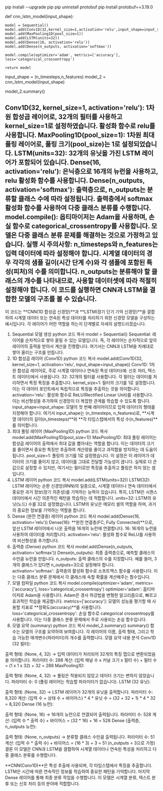 pip install --upgrade pip
pip uninstall protobuf
pip install protobuf==3.19.0

def cnn_lstm_model(input_shape):
    
    model = Sequential()
    model.add(Conv1D(32,kernel_size=1,activation='relu',input_shape=input_shape))
    model.add(MaxPooling1D(pool_size=1))
    model.add(LSTM(units=32))
    model.add(Dense(16, activation='relu'))
    model.add(Dense(n_outputs, activation='softmax'))
    
    model.compile(optimizer='adam', metrics=['accuracy'], loss='categorical_crossentropy')

    return model

input_shape = (n_timesteps,n_features)
model_2 = cnn_lstm_model(input_shape)

model_2.summary()

Conv1D(32, kernel_size=1, activation='relu'): 1차원 합성곱 레이어로, 32개의 필터를 사용하고 kernel_size=1로 설정하였습니다. 활성화 함수로 relu를 사용합니다.
MaxPooling1D(pool_size=1): 1차원 최대 풀링 레이어로, 풀링 크기(pool_size)는 1로 설정되었습니다.
LSTM(units=32): 32개의 유닛을 가진 LSTM 레이어가 포함되어 있습니다.
Dense(16, activation='relu'): 은닉층으로 16개의 뉴런을 사용하고, relu 활성화 함수를 사용합니다.
Dense(n_outputs, activation='softmax'): 출력층으로, n_outputs는 분류할 클래스 수에 따라 설정됩니다. 출력층에서 softmax 활성화 함수를 사용하여 다중 클래스 분류를 수행합니다.
model.compile(): 옵티마이저는 Adam을 사용하며, 손실 함수로 categorical_crossentropy를 사용합니다. 모델은 다중 클래스 분류 문제를 해결하는 것으로 가정하고 있습니다.
실행 시 주의사항:
**n_timesteps**와 **n_features**는 입력 데이터에 따라 설정해야 합니다. 시계열 데이터의 경우 각각의 샘플 길이(시간 단계 수)와 각 샘플에 포함된 특성(피처)의 수를 의미합니다.
**n_outputs**는 분류해야 할 클래스의 개수를 나타내므로, 사용할 데이터셋에 따라 적절히 설정해야 합니다.
이 코드를 실행하면 CNN과 LSTM을 결합한 모델의 구조를 볼 수 있습니다.
------------------------------------------------------------------------------------------------------------------------------------------------------------------------------------------------------------------------------------------------
이 코드는 **CNN(1D 합성곱 신경망)**과 **LSTM(장기 단기 기억 신경망)**을 결합하여 시계열 데이터 또는 연속된 특성 데이터를 처리하기 위한 신경망 모델을 구성하는 예시입니다. 각 레이어가 어떤 역할을 하는지 단계별로 자세히 설명드리겠습니다.

1. Sequential 모델 생성
python
코드 복사
model = Sequential()
Sequential: 레이어를 순차적으로 쌓아 올릴 수 있는 모델입니다. 즉, 각 레이어는 순차적으로 앞의 레이어의 출력을 받아서 계산을 진행합니다. 여기서는 CNN과 LSTM을 차례대로 쌓아 올리는 구조를 만듭니다.
2. 1D 합성곱 레이어 (Conv1D)
python
코드 복사
model.add(Conv1D(32, kernel_size=1, activation='relu', input_shape=input_shape))
Conv1D: 1차원 합성곱 레이어로, 주로 시계열 데이터나 연속된 특성 데이터(예: 신호 처리, 텍스트 데이터)에서 사용됩니다.
32: 32개의 필터를 사용합니다. 각 필터는 데이터를 처리하면서 특정 특징을 추출합니다.
kernel_size=1: 필터의 크기를 1로 설정합니다. 이는 각 데이터 포인트에서 독립적으로 특징을 추출하는 것을 의미합니다.
activation='relu': 활성화 함수로 ReLU(Rectified Linear Unit)를 사용합니다. 이는 비선형성을 추가하여 신경망이 더 복잡한 관계를 학습할 수 있도록 합니다.
input_shape=input_shape: 모델의 첫 번째 레이어이므로 입력 데이터의 형태를 지정해야 합니다. 여기서 input_shape는 (n_timesteps, n_features)로, **시계열 데이터의 길이(n_timesteps)**와 **각 타임스텝에서의 특성 수(n_features)**를 의미합니다.
3. 최대 풀링 레이어 (MaxPooling1D)
python
코드 복사
model.add(MaxPooling1D(pool_size=1))
MaxPooling1D: 최대 풀링 레이어는 합성곱 레이어의 출력에서 최대 값을 뽑아내는 역할을 합니다. 이는 데이터의 크기를 줄이면서 중요한 특징만 추출하여 계산량을 줄이고 과적합을 방지하는 데 도움이 됩니다.
pool_size=1: 풀링의 크기를 1로 설정했습니다. 이 설정은 이 레이어가 데이터의 크기를 줄이지 않고, 데이터를 그대로 전달할 가능성이 큽니다. 실제로 더 큰 값으로 설정할 수 있지만, 여기서는 필터로만 특징을 추출하고 풀링은 하지 않는 셈입니다.
4. LSTM 레이어
python
코드 복사
model.add(LSTM(units=32))
LSTM(32): LSTM 레이어는 순환 신경망(RNN)의 일종으로, 시계열 데이터나 연속 데이터에서 중요한 과거 정보(장기 의존성)를 기억하는 능력이 있습니다. 특히, LSTM은 시퀀스 데이터에서 시간 의존적인 패턴을 학습하는 데 적합합니다.
units=32: LSTM의 유닛(노드) 수를 32로 설정했습니다. LSTM의 유닛은 메모리 셀의 역할을 하며, 과거의 중요한 정보를 기억하는 역할을 합니다.
5. Dense (완전 연결층) 레이어
python
코드 복사
model.add(Dense(16, activation='relu'))
Dense(16): **완전 연결층(FC, Fully Connected)**으로, 앞선 LSTM 레이어에서 나온 출력을 16개의 뉴런에 연결합니다.
16: 16개의 뉴런을 사용하여 데이터를 처리합니다.
activation='relu': 활성화 함수로 ReLU를 사용하여 비선형성을 추가합니다.
6. 출력층 (Dense)
python
코드 복사
model.add(Dense(n_outputs, activation='softmax'))
Dense(n_outputs): 최종 출력층으로, 예측할 클래스의 수만큼 뉴런을 만듭니다.
n_outputs: 출력 클래스의 수를 지정합니다. 예를 들어, 3개의 클래스가 있다면 n_outputs=3으로 설정해야 합니다.
activation='softmax': 출력층의 활성화 함수로 소프트맥스 함수를 사용합니다. 이는 다중 클래스 분류 문제에서 각 클래스에 속할 확률을 계산해주는 함수입니다.
7. 모델 컴파일
python
코드 복사
model.compile(optimizer='adam', metrics=['accuracy'], loss='categorical_crossentropy')
optimizer='adam': 옵티마이저로 Adam을 사용합니다. Adam은 경사 하강법을 변형한 알고리즘으로, 빠르고 효과적인 학습을 제공합니다.
metrics=['accuracy']: 모델의 성능을 평가할 때 사용할 지표로 **정확도(accuracy)**를 사용합니다.
loss='categorical_crossentropy': 손실 함수로 categorical crossentropy를 사용합니다. 이는 다중 클래스 분류 문제에서 주로 사용되는 손실 함수입니다.
8. 모델 요약 (summary)
python
코드 복사
model_2.summary()
summary() 함수는 모델의 구조를 요약하여 보여줍니다. 각 레이어의 이름, 출력 형태, 그리고 학습 가능한 매개변수(파라미터)의 개수를 출력합니다.
모델 요약 내용 분석
Conv1D (32 필터):

출력 형태: (None, 4, 32) → 입력 데이터가 처리되어 32개의 특징 맵으로 변환되었음을 의미합니다.
파라미터 수: 288
계산: (입력 채널 수 x 커널 크기 x 필터 수) + 필터 수 = (1 x 1 x 32) + 32 = 288
MaxPooling1D:

출력 형태: (None, 4, 32) → 풀링은 적용되지 않았고 데이터 크기는 변하지 않았습니다.
파라미터 수: 0 (풀링 레이어는 학습할 파라미터가 없습니다).
LSTM (32 유닛):

출력 형태: (None, 32) → LSTM 레이어가 32개의 유닛을 출력합니다.
파라미터 수: 8,320
계산: (입력 수 + 상태 수 + 바이어스) * 4 * 유닛 수 = (32 + 32 + 1) * 4 * 32 = 8,320
Dense (16 뉴런):

출력 형태: (None, 16) → 16개의 뉴런으로 연결되어 출력됩니다.
파라미터 수: 528
계산: (입력 수 * 출력 수) + 바이어스 = (32 * 16) + 16 = 528
Dense (출력층, n_outputs 뉴런):

출력 형태: (None, n_outputs) → 분류할 클래스 수만큼 출력됩니다.
파라미터 수: 51
계산: (입력 수 * 출력 수) + 바이어스 = (16 * 3) + 3 = 51 (n_outputs = 3으로 가정)
결론
이 모델은 CNN과 LSTM을 결합하여 시계열 데이터나 연속된 특성을 처리하고 다중 클래스 분류를 수행합니다.

**CNN(Conv1D)**은 특성 추출에 사용되며, 각 타임스텝에서 특징을 추출합니다.
LSTM은 시간에 따른 연속적인 정보를 학습하여 중요한 패턴을 기억합니다.
마지막 Dense 레이어를 통해 최종 분류 작업을 수행합니다.
이 모델은 시계열 분류, 텍스트 분류 또는 신호 처리 등의 분야에 적합합니다.
